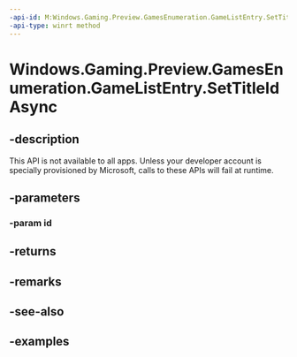 ```yaml
---
-api-id: M:Windows.Gaming.Preview.GamesEnumeration.GameListEntry.SetTitleIdAsync(System.String)
-api-type: winrt method
---
```


<!-- Method syntax.
public IAsyncAction GameListEntry.SetTitleIdAsync(String id)
-->

# Windows.Gaming.Preview.GamesEnumeration.GameListEntry.SetTitleIdAsync

## -description
This API is not available to all apps. Unless your developer account is specially provisioned by Microsoft, calls to these APIs will fail at runtime.

## -parameters
### -param id

## -returns

## -remarks

## -see-also

## -examples

